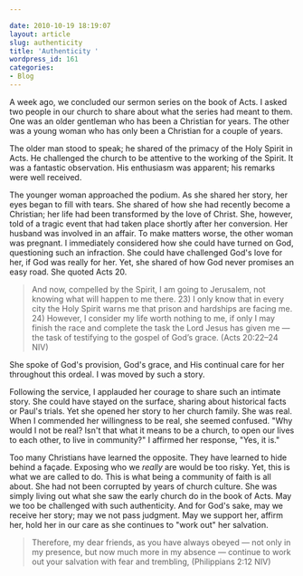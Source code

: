 ```yaml
---

date: 2010-10-19 18:19:07
layout: article
slug: authenticity
title: 'Authenticity '
wordpress_id: 161
categories:
- Blog
---
```


A week ago, we concluded our sermon series on the book of Acts. I asked two people in our church to share about what the series had meant to them. One was an older gentleman who has been a Christian for years. The other was a young woman who has only been a Christian for a couple of years. 

The older man stood to speak; he shared of the primacy of the Holy Spirit in Acts. He challenged the church to be attentive to the working of the Spirit. It was a fantastic observation. His enthusiasm was apparent; his remarks were well received.

The younger woman approached the podium. As she shared her story, her eyes began to fill with tears. She shared of how she had recently become a Christian; her life had been transformed by the love of Christ. She, however, told of a tragic event that had taken place shortly after her conversion. Her husband was involved in an affair. To make matters worse, the other woman was pregnant. I immediately considered how she could have turned on God, questioning such an infraction. She could have challenged God's love for her, if God was really for her. Yet, she shared of how God never promises an easy road. She quoted Acts 20.

>And now, compelled by the Spirit, I am going to Jerusalem, not knowing what will happen to me there. 23) I only know that in every city the Holy Spirit warns me that prison and hardships are facing me. 24) However, I consider my life worth nothing to me, if only I may finish the race and complete the task the Lord Jesus has given me — the task of testifying to the gospel of God’s grace. (Acts 20:22–24 NIV)

She spoke of God's provision, God's grace, and His continual care for her throughout this ordeal. I was moved by such a story.

Following the service, I applauded her courage to share such an intimate story. She could have stayed on the surface, sharing about historical facts or Paul's trials. Yet she opened her story to her church family. She was real. When I commended her willingness to be real, she seemed confused. "Why would I not be real? Isn't that what it means to be a church, to open our lives to each other, to live in community?" I affirmed her response, "Yes, it is."

Too many Christians have learned the opposite. They have learned to hide behind a façade. Exposing who we *really* are would be too risky. Yet, this is what we are called to do. This is what being a community of faith is all about. She had not been corrupted by years of church culture. She was simply living out what she saw the early church do in the book of Acts. May we too be challenged with such authenticity. And for God's sake, may we receive her story; may we not pass judgment. May we support her, affirm her, hold her in our care as she continues to "work out" her salvation.

>Therefore, my dear friends, as you have always obeyed — not only in my presence, but now much more in my absence — continue to work out your salvation with fear and trembling,  (Philippians 2:12 NIV)
